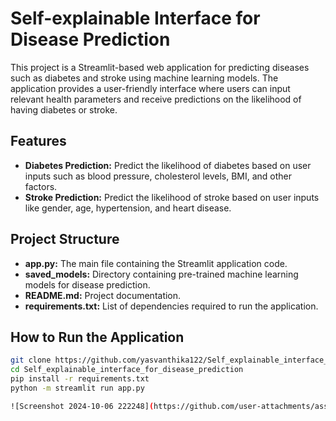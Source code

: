 # Self-explainable Interface for Disease Prediction

This project is a Streamlit-based web application for predicting diseases such as diabetes and stroke using machine learning models. The application provides a user-friendly interface where users can input relevant health parameters and receive predictions on the likelihood of having diabetes or stroke.

## Features
- **Diabetes Prediction:** Predict the likelihood of diabetes based on user inputs such as blood pressure, cholesterol levels, BMI, and other factors.
- **Stroke Prediction:** Predict the likelihood of stroke based on user inputs like gender, age, hypertension, and heart disease.

## Project Structure
- **app.py:** The main file containing the Streamlit application code.
- **saved_models:** Directory containing pre-trained machine learning models for disease prediction.
- **README.md:** Project documentation.
- **requirements.txt:** List of dependencies required to run the application.

## How to Run the Application

```bash
git clone https://github.com/yasvanthika122/Self_explainable_interface_for_disease_prediction.git
cd Self_explainable_interface_for_disease_prediction
pip install -r requirements.txt
python -m streamlit run app.py

![Screenshot 2024-10-06 222248](https://github.com/user-attachments/assets/ff08fb05-5c77-4f9e-878f-575d35b72ea8)

